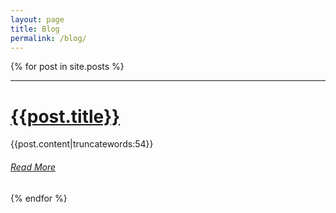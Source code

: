```yaml
---
layout: page
title: Blog
permalink: /blog/
---
```


{% for post in site.posts %}

<hr>

# [{{post.title}}]({{site.baseurl}}{{post.url}})

{{post.content|truncatewords:54}}

###### [Read More]({{site.baseurl}}{{post.url}})

{% endfor %}
